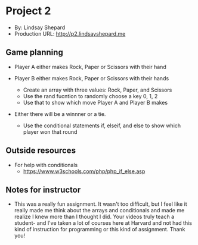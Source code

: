 # Project 2
+ By: Lindsay Shepard 
+ Production URL: <http://p2.lindsayshepard.me>

## Game planning

* Player A either makes Rock, Paper or Scissors with their hand
* Player B either makes Rock, Paper or Scissors with their hands
    * Create an array with three values: Rock, Paper, and Scissors
    * Use the rand fucntion to randomly choose a key 0, 1, 2
    * Use that to show which move Player A and Player B makes

* Either there will be a winnner or a tie.
    * Use the conditional statements if, elseif, and else to show which player won that round

## Outside resources
* For help with conditionals 
    * https://www.w3schools.com/php/php_if_else.asp 


## Notes for instructor
 * This was a really fun assignment. It wasn't too difficult, but I feel like it really made me think about the arrays and conditionals and made me realize I knew more than I thought I did. Your videos truly teach a student- and I've taken a lot of courses here at Harvard and not had this kind of instruction for programming or this kind of assignment. Thank you!
